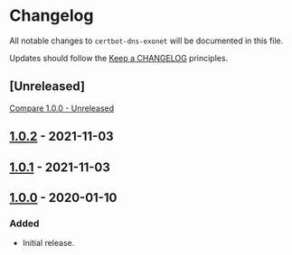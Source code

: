 # Changelog

All notable changes to `certbot-dns-exonet` will be documented in this file.

Updates should follow the [Keep a CHANGELOG](http://keepachangelog.com/) principles.

## [Unreleased]
[Compare 1.0.0 - Unreleased](https://github.com/exonet/certbot-dns-exonet/compare/1.0.0...master)

## [1.0.2](https://github.com/exonet/certbot-dns-exonet/releases/tag/1.0.2) - 2021-11-03
## [1.0.1](https://github.com/exonet/certbot-dns-exonet/releases/tag/1.0.1) - 2021-11-03
## [1.0.0](https://github.com/exonet/certbot-dns-exonet/releases/tag/1.0.0) - 2020-01-10

### Added
- Initial release.
